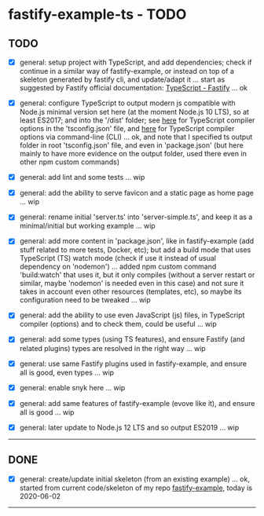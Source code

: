 # fastify-example-ts - TODO

## TODO

* [x] general: setup project with TypeScript, and add dependencies; check if continue in a similar way of fastify-example, or instead on top of a skeleton generated by fastify cli, and update/adapt it ... start as suggested by Fastify official documentation: [TypeScript - Fastify](https://github.com/fastify/fastify/blob/master/docs/TypeScript.md) ... ok
* [x] general: configure TypeScript to output modern js compatible with Node.js minimal version set here (at the moment Node.js 10 LTS), so at least ES2017; and into the '/dist' folder; see [here](https://www.typescriptlang.org/docs/handbook/tsconfig-json.html) for TypeScript compiler options in the 'tsconfig.json' file, and [here](https://www.typescriptlang.org/docs/handbook/compiler-options.html) for TypeScript compiler options via command-line (CLI) ... ok, and note that I specified ts output folder in root 'tsconfig.json' file, and even in 'package.json' (but here mainly to have more evidence on the output folder, used there even in other npm custom commands)
* [x] general: add lint and some tests ... wip
* [x] general: add the ability to serve favicon and a static page as home page ... wip
* [x] general: rename initial 'server.ts' into 'server-simple.ts', and keep it as a minimal/initial but working example ... wip
* [x] general: add more content in 'package.json', like in fastify-example (add stuff related to more tests, Docker, etc); but add a build mode that uses TypeScript (TS) watch mode (check if use it instead of usual dependency on 'nodemon') ... added npm custom command 'build:watch' that uses it, but it only compiles (without a server restart or similar, maybe 'nodemon' is needed even in this case) and not sure it takes in account even other resources (templates, etc), so maybe its configuration need to be tweaked ... wip
* [x] general: add the ability to use even JavaScript (js) files, in TypeScript compiler (options) and to check them, could be useful ... wip
* [x] general: add some types (using TS features), and ensure Fastify (and related plugins) types are resolved in the right way ... wip
* [x] general: use same Fastify plugins used in fastify-example, and ensure all is good, even types ... wip
* [x] general: enable snyk here ... wip
* [x] general: add same features of fastify-example (evove like it), and ensure all is good ... wip

* [x] general: later update to Node.js 12 LTS and so output ES2019 ... wip


---------------


## DONE

* [x] general: create/update initial skeleton (from an existing example) ... ok, started from current code/skeleton of my repo [fastify-example](https://github.com/smartiniOnGitHub/fastify-example), today is 2020-06-02


---------------
